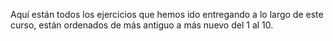 Aquí están todos los ejercicios que hemos ido entregando a lo largo de este curso, están ordenados de más antiguo a más nuevo del 1 al 10.
